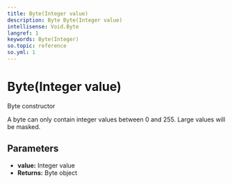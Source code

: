 ```yaml
---
title: Byte(Integer value)
description: Byte Byte(Integer value)
intellisense: Void.Byte
langref: 1
keywords: Byte(Integer)
so.topic: reference
so.yml: 1
---
```


# Byte(Integer value)

Byte constructor

A byte can only contain integer values between 0 and 255. Large values will be masked.

## Parameters

* **value:** Integer value
* **Returns:** Byte object

